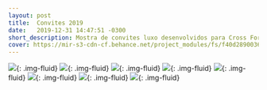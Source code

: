 ```yaml
---
layout: post
title:  Convites 2019
date:   2019-12-31 14:47:51 -0300
short_description: Mostra de convites luxo desenvolvidos para Cross Formaturas no ano de 2019.
cover: https://mir-s3-cdn-cf.behance.net/project_modules/fs/f40d2890036137.5e0b97e397e68.jpg
---
```


![](https://mir-s3-cdn-cf.behance.net/project_modules/fs/f40d2890036137.5e0b97e397e68.jpg){: .img-fluid}
![](https://mir-s3-cdn-cf.behance.net/project_modules/fs/aa4a4c90036137.5e0b97e398c0d.jpg){: .img-fluid}
![](https://mir-s3-cdn-cf.behance.net/project_modules/fs/5caa0490036137.5e0b97e3983d0.jpg){: .img-fluid}
![](https://mir-s3-cdn-cf.behance.net/project_modules/fs/14d97590036137.5e0b97e39ab56.jpg){: .img-fluid}
![](https://mir-s3-cdn-cf.behance.net/project_modules/fs/fdc38590036137.5e0b97e39a3c8.jpg){: .img-fluid}
![](https://mir-s3-cdn-cf.behance.net/project_modules/fs/686ad090036137.5e0b97e399204.jpg){: .img-fluid}
![](https://mir-s3-cdn-cf.behance.net/project_modules/fs/6e196790036137.5e0b97e399d50.jpg){: .img-fluid}
![](https://mir-s3-cdn-cf.behance.net/project_modules/fs/35c0a690036137.5e0b97e399814.jpg){: .img-fluid}
